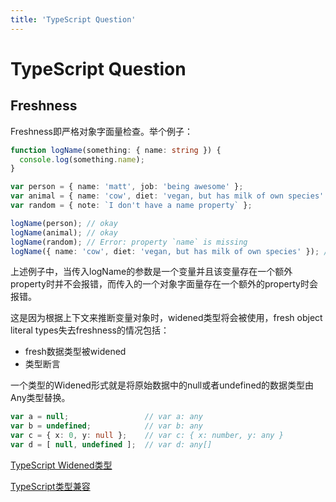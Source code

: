 ```yaml
---
title: 'TypeScript Question'
---
```


# TypeScript Question

## Freshness

Freshness即严格对象字面量检查。举个例子：

```ts
function logName(something: { name: string }) {
  console.log(something.name);
}

var person = { name: 'matt', job: 'being awesome' };
var animal = { name: 'cow', diet: 'vegan, but has milk of own species' };
var random = { note: `I don't have a name property` };

logName(person); // okay
logName(animal); // okay
logName(random); // Error: property `name` is missing
logName({ name: 'cow', diet: 'vegan, but has milk of own species' }); // Error
```

上述例子中，当传入logName的参数是一个变量并且该变量存在一个额外property时并不会报错，而传入的一个对象字面量存在一个额外的property时会报错。

这是因为根据上下文来推断变量对象时，widened类型将会被使用，fresh object literal types失去freshness的情况包括：

- fresh数据类型被widened
- 类型断言

一个类型的Widened形式就是将原始数据中的null或者undefined的数据类型由Any类型替换。

```ts
var a = null;                 // var a: any  
var b = undefined;            // var b: any  
var c = { x: 0, y: null };    // var c: { x: number, y: any }  
var d = [ null, undefined ];  // var d: any[]
```

[TypeScript Widened类型](https://www.softwhy.com/article-8600-1.html)

[TypeScript类型兼容](https://www.softwhy.com/article-10195-1.html)


